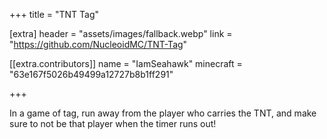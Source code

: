 +++
title = "TNT Tag"

[extra]
header = "assets/images/fallback.webp"
link = "https://github.com/NucleoidMC/TNT-Tag"

[[extra.contributors]]
name = "IamSeahawk"
minecraft = "63e167f5026b49499a12727b8b1ff291"

+++

In a game of tag, run away from the player who carries the TNT, and make sure to not be that player when the timer runs out!
